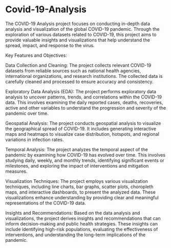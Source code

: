 # Covid-19-Analysis

The COVID-19 Analysis project focuses on conducting in-depth data analysis and visualization of the global COVID-19 pandemic. Through the exploration of various datasets related to COVID-19, this project aims to provide valuable insights and visualizations that help understand the spread, impact, and response to the virus.

Key Features and Objectives:

Data Collection and Cleaning: The project collects relevant COVID-19 datasets from reliable sources such as national health agencies, international organizations, and research institutions. The collected data is carefully cleaned and processed to ensure accuracy and consistency.

Exploratory Data Analysis (EDA): The project performs exploratory data analysis to uncover patterns, trends, and correlations within the COVID-19 data. This involves examining the daily reported cases, deaths, recoveries, active and other variables to understand the progression and severity of the pandemic over time.

Geospatial Analysis: The project conducts geospatial analysis to visualize the geographical spread of COVID-19. It includes generating interactive maps and heatmaps to visualize case distribution, hotspots, and regional variations in infection rates.

Temporal Analysis: The project analyzes the temporal aspect of the pandemic by examining how COVID-19 has evolved over time. This involves studying daily, weekly, and monthly trends, identifying significant events or milestones, and exploring the impact of interventions and mitigation measures.

Visualization Techniques: The project employs various visualization techniques, including line charts, bar graphs, scatter plots, choropleth maps, and interactive dashboards, to present the analyzed data. These visualizations enhance understanding by providing clear and meaningful representations of the COVID-19 data.

Insights and Recommendations: Based on the data analysis and visualizations, the project derives insights and recommendations that can inform decision-making and public health strategies. These insights can include identifying high-risk populations, evaluating the effectiveness of interventions, and understanding the long-term implications of the pandemic.

